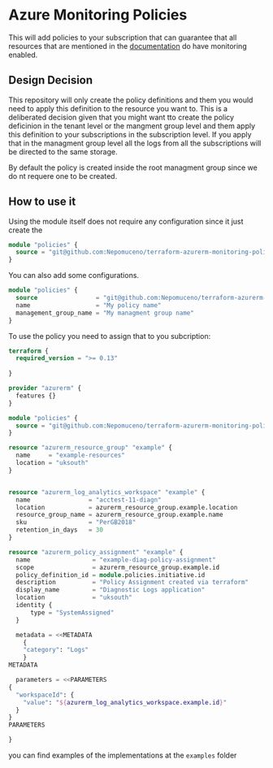 # Azure Monitoring Policies

This will add policies to your subscription that can guarantee that all resources that are mentioned in the [documentation](https://docs.microsoft.com/en-us/azure/azure-monitor/platform/resource-logs-categories) do have monitoring enabled.

## Design Decision

This repository will only create the policy definitions and them you would need to apply this definition to the resource you want to. This is a deliberated decision given that you might want tto create the policy deficinion in the tenant level or the mangment group level and them apply this definition to your subscriptions in the subscription level. If you apply that in the managment group level all the logs from all the subscriptions will be directed to the same storage.

By default the policy is created inside the root managment group since we do nt requere one to be created.

## How to use it

Using the module itself does not require any configuration since it just create the  

```terraform
module "policies" {
  source = "git@github.com:Nepomuceno/terraform-azurerm-monitoring-policies.git"
}
```

You can also add some configurations.

```terraform
module "policies" {
  source                = "git@github.com:Nepomuceno/terraform-azurerm-monitoring-policies.git"
  name                  = "My policy name"
  management_group_name = "My managment group name"
}
```

To use the policy you need to assign that to you subcription:

```terraform
terraform {
  required_version = ">= 0.13"
  
}

provider "azurerm" {
  features {}
}

module "policies" {
  source = "git@github.com:Nepomuceno/terraform-azurerm-monitoring-policies.git"
}

resource "azurerm_resource_group" "example" {
  name     = "example-resources"
  location = "uksouth"
}


resource "azurerm_log_analytics_workspace" "example" {
  name                = "acctest-11-diagn"
  location            = azurerm_resource_group.example.location
  resource_group_name = azurerm_resource_group.example.name
  sku                 = "PerGB2018"
  retention_in_days   = 30
}

resource "azurerm_policy_assignment" "example" {
  name                 = "example-diag-policy-assignment"
  scope                = azurerm_resource_group.example.id
  policy_definition_id = module.policies.initiative.id
  description          = "Policy Assignment created via terraform"
  display_name         = "Diagnostic Logs application"
  location             = "uksouth"
  identity {
      type = "SystemAssigned"
  }

  metadata = <<METADATA
    {
    "category": "Logs"
    }
METADATA

  parameters = <<PARAMETERS
{
  "workspaceId": {
    "value": "${azurerm_log_analytics_workspace.example.id}"
  }
}
PARAMETERS

}
```

you can find examples of the implementations at the `examples` folder
